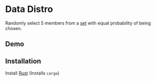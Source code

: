 # Data Distro

Randomly select 5 members from a [set](https://github.com/polytope-labs/data-distro/blob/main/participants.txt) with equal probability of being chosen.

## Demo

## Installation
Install [Rust](https://rustup.rs/) (Installs `cargo`)
